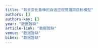 ```yaml
---
title: "背景变化鲁棒的自适应视觉跟踪目标模型"
authors: []
authors-key: []
year: "数据暂缺"
article-link: "数据暂缺"
venue: "数据暂缺"
bibex: "数据暂缺"
---
```

